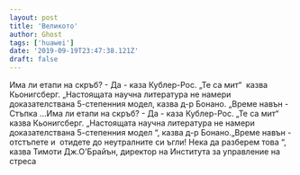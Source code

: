 ```yaml
---
layout: post
title: 'Великото'
author: Ghost
tags: ['huawei']
date: '2019-09-19T23:47:38.121Z'
draft: false
---
```


Има ли етапи на скръб? - Да - каза Кублер-Рос. „Те са мит“  казва Кьонигсберг. „Настоящата научна литература не намери доказателствана 5-степенния модел, казва д-р Бонано. „Време навън - Стъпка ...Има ли етапи на скръб? - Да - каза Кублер-Рос. „Те са мит“  казва Кьонигсберг. „Настоящата научна литература не намери доказателствана 5-степенния модел “, казва д-р Бонано.„Време навън - отстъпете и  отидете до неутралните си ъгли! Нека да разберем това “, казва Тимоти Дж.О'Брайън, директор на Института за управление на стреса
